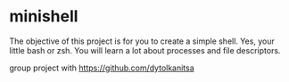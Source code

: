 # minishell

The objective of this project is for you to create a simple shell. Yes, your little bash or zsh. You will learn a lot about processes and file descriptors.

group project with https://github.com/dytolkanitsa
